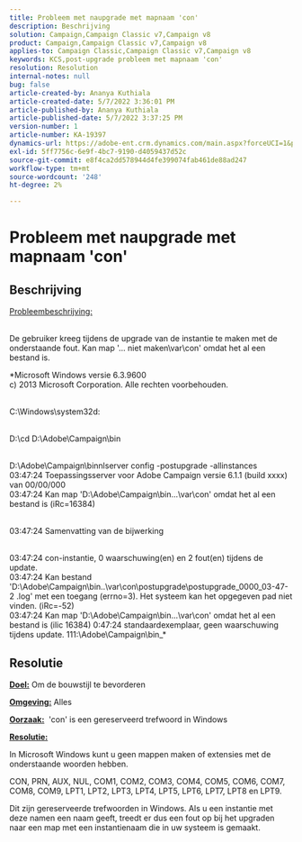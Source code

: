 ```yaml
---
title: Probleem met naupgrade met mapnaam 'con'
description: Beschrijving
solution: Campaign,Campaign Classic v7,Campaign v8
product: Campaign,Campaign Classic v7,Campaign v8
applies-to: Campaign Classic,Campaign Classic v7,Campaign v8
keywords: KCS,post-upgrade probleem met mapnaam 'con'
resolution: Resolution
internal-notes: null
bug: false
article-created-by: Ananya Kuthiala
article-created-date: 5/7/2022 3:36:01 PM
article-published-by: Ananya Kuthiala
article-published-date: 5/7/2022 3:37:25 PM
version-number: 1
article-number: KA-19397
dynamics-url: https://adobe-ent.crm.dynamics.com/main.aspx?forceUCI=1&pagetype=entityrecord&etn=knowledgearticle&id=71a05960-1bce-ec11-a7b5-0022480a8e40
exl-id: 5ff7756c-6e9f-4bc7-9190-d4059437d52c
source-git-commit: e8f4ca2dd578944d4fe399074fab461de88ad247
workflow-type: tm+mt
source-wordcount: '248'
ht-degree: 2%

---
```


# Probleem met naupgrade met mapnaam &#39;con&#39;

## Beschrijving

<u>Probleembeschrijving:</u>

<br>De gebruiker kreeg tijdens de upgrade van de instantie te maken met de onderstaande fout. Kan map &#39;... niet maken\var\con&#39; omdat het al een bestand is.

*Microsoft Windows versie 6.3.9600
<br>c) 2013 Microsoft Corporation. Alle rechten voorbehouden. 

<br>C:\Windows\system32d: 

<br>D:\cd D:\Adobe\Campaign\bin 

<br>D:\Adobe\Campaign\binnlserver config -postupgrade -allinstances
<br>03:47:24 Toepassingsserver voor Adobe Campaign versie 6.1.1 (build xxxx) van 00/00/000
<br>03:47:24 Kan map &#39;D:\Adobe\Campaign\bin\...\var\con&#39; omdat het al een bestand is (iRc=16384) 

<br>03:47:24 Samenvatting van de bijwerking

<br>03:47:24 con-instantie, 0 waarschuwing(en) en 2 fout(en) tijdens de update.
<br>03:47:24 Kan bestand &#39;D:\Adobe\Campaign\bin\..\var\con\postupgrade\postupgrade_0000_03-47-2 .log&#39; met een toegang (errno=3). Het systeem kan het opgegeven pad niet vinden. (iRc=-52)
<br>03:47:24 Kan map &#39;D:\Adobe\Campaign\bin\...\var\con&#39; omdat het al een bestand is (ilic 16384) 0:47:24 standaardexemplaar, geen waarschuwing tijdens update. 111:\Adobe\Campaign\bin_*

## Resolutie


<b><u>Doel:</u></b> Om de bouwstijl te bevorderen

<b><u>Omgeving:</u></b> Alles

<b><u>Oorzaak:</u></b>  &#39;con&#39; is een gereserveerd trefwoord in Windows

<b><u>Resolutie:</u></b>

In Microsoft Windows kunt u geen mappen maken of extensies met de onderstaande woorden hebben.

CON, PRN, AUX, NUL, COM1, COM2, COM3, COM4, COM5, COM6, COM7, COM8, COM9, LPT1, LPT2, LPT3, LPT4, LPT5, LPT6, LPT7, LPT8 en LPT9.

Dit zijn gereserveerde trefwoorden in Windows. Als u een instantie met deze namen een naam geeft, treedt er dus een fout op bij het upgraden naar een map met een instantienaam die in uw systeem is gemaakt.
